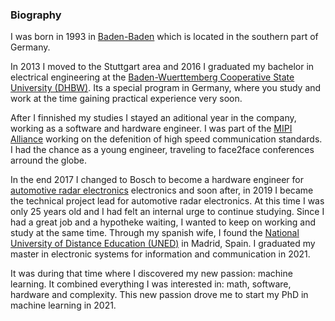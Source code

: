 ### Biography

I was born in 1993 in [Baden-Baden](https://en.wikipedia.org/wiki/Baden-Baden) which is located in the southern part of Germany. 

In 2013 I moved to the Stuttgart area and 2016 I graduated my bachelor in electrical engineering at 
the [Baden-Wuerttemberg Cooperative State University (DHBW)](https://www.dhbw-stuttgart.de/horb/en/). Its a special program in Germany, where
you study and work at the time gaining practical experience very soon. 

After I finnished my studies I stayed an aditional year in the company, working as a software and hardware engineer. I was part of the [MIPI Alliance](https://www.mipi.org/) 
working on the defenition of high speed communication standards. I had the chance as a young engineer, traveling to face2face conferences arround the globe.

In the end 2017 I changed to Bosch to become a hardware engineer for [automotive radar electronics](https://www.bosch-mobility-solutions.com/en/solutions/sensors/front-radar-sensor/) 
electronics and soon after, in 2019 I became the technical project lead for automotive radar electronics. At this time I was only 25 years old and I had felt an internal urge
to continue studying. Since I had a great job and a hypotheke waiting, I wanted to keep on working and study at the same time. Through my spanish wife, I found the 
[National University of Distance Education (UNED)](https://www.uned.es/universidad/inicio/en/) in Madrid, Spain. I graduated my master in electronic systems for information 
and communication in 2021.

It was during that time where I discovered my new passion: machine learning. It combined everything I was interested in: math, software, hardware and complexity.
This new passion drove me to start my PhD in machine learning in 2021. 
 
